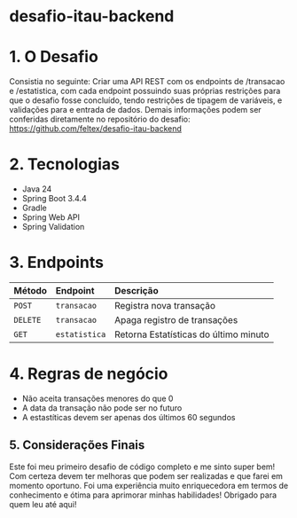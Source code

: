 # desafio-itau-backend
# 1. O Desafio
Consistia no seguinte: Criar uma API REST com os endpoints de /transacao e /estatistica, com cada endpoint possuindo suas próprias restrições para que o desafio fosse concluído, tendo restrições de tipagem de variáveis, e validações para e entrada de dados. Demais informações podem ser conferidas diretamente no repositório do desafio: https://github.com/feltex/desafio-itau-backend

# 2. Tecnologias
- Java 24
- Spring Boot 3.4.4
- Gradle
- Spring Web API
- Spring Validation

# 3. Endpoints

| Método | Endpoint      | Descrição                             |
|:---|:--------------|:--------------------------------------|
| `POST` | `transacao`   | Registra nova transação               |
| `DELETE` | `transacao`   | Apaga registro de transações          |
| `GET` | `estatistica` | Retorna Estatísticas do último minuto |

# 4. Regras de negócio
- Não aceita transações menores do que 0
- A data da transação não pode ser no futuro
- A estastíticas devem ser apenas dos últimos 60 segundos

## 5. Considerações Finais

Este foi meu primeiro desafio de código completo e me sinto super bem! Com certeza devem ter melhoras que podem ser realizadas e que farei em momento oportuno. Foi uma experiência muito enriquecedora em termos de conhecimento e ótima para aprimorar minhas habilidades! Obrigado para quem leu até aqui!